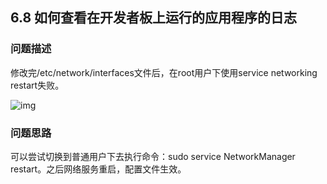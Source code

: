 ## 6.8 如何查看在开发者板上运行的应用程序的日志
### 问题描述
修改完/etc/network/interfaces文件后，在root用户下使用service networking restart失败。

![img](https://gitee.com/Atlas200DK/FAQ/raw/master/part6/img/6-9-1.png)

### 问题思路
可以尝试切换到普通用户下去执行命令：sudo service NetworkManager restart。之后网络服务重启，配置文件生效。

